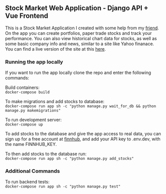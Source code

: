 ## Stock Market Web Application - Django API + Vue Frontend


This is a Stock Market Application I created with some help from my [friend](https://github.com/te427). On the app you can create portfolios, paper trade stocks and track your performance. You can also view historical chart data for stocks, as well as some basic company info and news, similar to a site like Yahoo finanace. You can find a live version of the site at this [here](http://3.23.61.95:8080). 

### Running the app locally

If you want to run the app locally clone the repo and enter the following commands:

Build containers:  
`docker-compose build`

To make migrations and add stocks to database:  
`docker-compose run app sh -c "python manage.py wait_for_db && python manage.py makemigrations"`

To run development server:  
`docker-compose up` 

To add stocks to the database and give the app access to real data, you can sign up for a free account at [finnhub](https://finnhub.io/), and add your API key to .env.dev, with the name FINNHUB_KEY.

To then add stocks to the database run:  
`docker-compose run app sh -c "python manage.py add_stocks"`

### Additional Commands

To run backend tests:   
`docker-compose run app sh -c "python manage.py test"`

